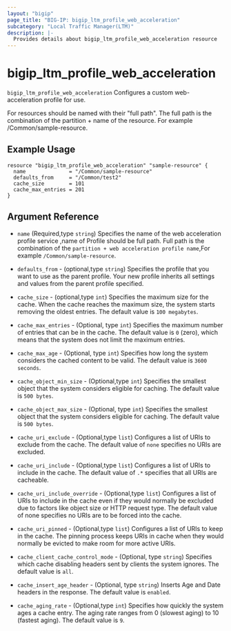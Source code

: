 ```yaml
---
layout: "bigip"
page_title: "BIG-IP: bigip_ltm_profile_web_acceleration"
subcategory: "Local Traffic Manager(LTM)"
description: |-
  Provides details about bigip_ltm_profile_web_acceleration resource
---
```


# bigip\_ltm\_profile_web_acceleration

`bigip_ltm_profile_web_acceleration` Configures a custom web-acceleration profile for use.

For resources should be named with their "full path". The full path is the combination of the partition + name of the resource. For example /Common/sample-resource.

## Example Usage


```hcl
resource "bigip_ltm_profile_web_acceleration" "sample-resource" {
  name              = "/Common/sample-resource"
  defaults_from     = "/Common/test2"
  cache_size        = 101
  cache_max_entries = 201
}
```      

## Argument Reference

* `name` (Required,type `string`) Specifies the name of the web acceleration profile service ,name of Profile should be full path. Full path is the combination of the `partition + web acceleration profile name`,For example `/Common/sample-resource`.

* `defaults_from` - (optional,type `string`) Specifies the profile that you want to use as the parent profile. Your new profile inherits all settings and values from the parent profile specified.

* `cache_size` - (optional,type `int`) 	Specifies the maximum size for the cache. When the cache reaches the maximum size, the system starts removing the oldest entries. The default value is `100 megabytes`.

* `cache_max_entries` - (Optional, type `int`) Specifies the maximum number of entries that can be in the cache. The default value is `0` (zero), which means that the system does not limit the maximum entries.

* `cache_max_age` - (Optional, type `int`) Specifies how long the system considers the cached content to be valid. The default value is `3600 seconds`.

* `cache_object_min_size` - (Optional,type `int`) Specifies the smallest object that the system considers eligible for caching. The default value is `500 bytes`.

* `cache_object_max_size` - (Optional, type `int`) Specifies the smallest object that the system considers eligible for caching. The default value is `500 bytes`.

* `cache_uri_exclude` - (Optional,type `list`) Configures a list of URIs to exclude from the cache. The default value of `none` specifies no URIs are excluded.

* `cache_uri_include` - (Optional,type `list`) Configures a list of URIs to include in the cache. The default value of `.*` specifies that all URIs are cacheable.

* `cache_uri_include_override` - (Optional,type `list`) Configures a list of URIs to include in the cache even if they would normally be excluded due to factors like object size or HTTP request type. The default value of none specifies no URIs are to be forced into the cache.

* `cache_uri_pinned` - (Optional,type `list`) Configures a list of URIs to keep in the cache. The pinning process keeps URIs in cache when they would normally be evicted to make room for more active URIs.

* `cache_client_cache_control_mode` - (Optional, type `string`) Specifies which cache disabling headers sent by clients the system ignores. The default value is `all`.

* `cache_insert_age_header` - (Optional, type `string`) Inserts Age and Date headers in the response. The default value is `enabled`.

* `cache_aging_rate` - (Optional,type `int`) Specifies how quickly the system ages a cache entry. The aging rate ranges from 0 (slowest aging) to 10 (fastest aging). The default value is `9`.
